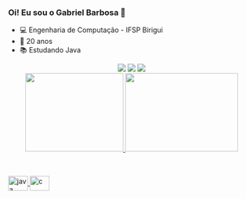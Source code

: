 ### Oi! Eu sou o Gabriel Barbosa 👋

- 💻 Engenharia de Computação - IFSP Birigui
- 💬 20 anos
- 📚 Estudando Java

<div align="center">
<a href="https://www.instagram.com/gabrielgbhs" target="_blank"><img src="https://img.shields.io/badge/-Instagram-%23E4405F?style=for-the-badge&logo=instagram&logoColor=white" target="_blank"></a>
  <a href = "mailto:gaz.bhs@gmail.com"><img src="https://img.shields.io/badge/-Gmail-%23333?style=for-the-badge&logo=gmail&logoColor=white" target="_blank"></a>
  <a href="https://www.linkedin.com/in/gabriel-barbosa-honorio-da-silva-4a997b215/" target="_blank"><img src="https://img.shields.io/badge/-LinkedIn-%230077B5?style=for-the-badge&logo=linkedin&logoColor=white" target="_blank"></a> 
</div>

<div align="center">
  <a href="https://github.com/Gabrielgbhs">
  <img height="160em" width="200em" src="https://github-readme-stats.vercel.app/api?username=Gabrielgbhs&show_icons=true&theme=radical&include_all_commits=true&count_private=true"/>
  <img height="160em" width="230em" src="https://github-readme-stats.vercel.app/api/top-langs/?username=Gabrielgbhs&layout=compact&langs_count=7&theme=radical"/>
</div>
  
  ##
  
  <div style="display: inline_block"><br>
  <img align="center" alt="java" height="30" width="40" src="https://cdn.jsdelivr.net/gh/devicons/devicon/icons/java/java-original-wordmark.svg">
  <img align="center" alt="c" height="30" width="40" src="https://cdn.jsdelivr.net/gh/devicons/devicon/icons/c/c-original.svg">
</div>
  
  ##
  
